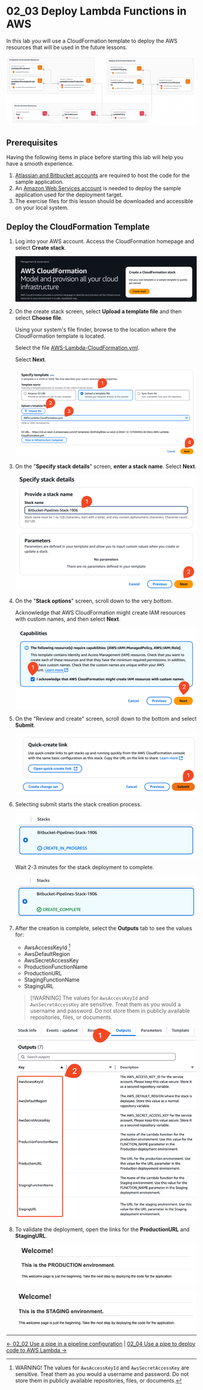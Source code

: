 # 02_03 Deploy Lambda Functions in AWS

In this lab you will use a CloudFormation template to deploy the AWS resources that will be used in the future lessons.

![resource diagram](./images/00-resource-diagram.png)

## Prerequisites

Having the following items in place before starting this lab will help you have a smooth experience.

1. [Atlassian and Bitbucket accounts](https://bitbucket.org/product) are required to host the code for the sample application.
1. An [Amazon Web Services account](https://aws.amazon.com/free/) is needed to deploy the sample application used for the deployment target.
1. The exercise files for this lesson should be downloaded and accessible on your local system.

## Deploy the CloudFormation Template

1. Log into your AWS account.  Access the CloudFormation homepage and select **Create stack**.

    ![create stack](./images/01-create-stack.png)

1. On the create stack screen, select **Upload a template file** and then  select **Choose file**.

    Using your system's file finder, browse to the location where the CloudFormation template is located.

    Select the file [AWS-Lambda-CloudFormation.yml](./AWS-Lambda-CloudFormation.yml).

    Select **Next**.

    ![upload template](./images/02-upload-template.png)

1. On the "**Specify stack details**" screen, **enter a stack name**.  Select **Next**.

    ![enter stack name](./images/03-enter-stack-name.png)

1. On the "**Stack options**" screen, scroll down to the very bottom.

    Acknowledge that AWS CloudFormation might create IAM resources with custom names, and then select **Next**.

    ![acknowledge IAM resources](./images/04-acknowledge-iam-resources.png)

1. On the "Review and create" screen, scroll down to the bottom and select **Submit**.

    ![submit](./images/05-submit.png)

1. Selecting submit starts the stack creation process.

    ![create in progress](./images/06-create-in-progress.png)

    Wait 2-3 minutes for the stack deployment to complete.

    ![create complete](./images/07-create-complete.png)

1. After the creation is complete, select the **Outputs** tab to see the values for:

    - AwsAccessKeyId [^1]
    - AwsDefaultRegion
    - AwsSecretAccessKey
    - ProductionFunctionName
    - ProductionURL
    - StagingFunctionName
    - StagingURL

    > [!WARNING] The values for `AwsAccessKeyId` and `AwsSecretAccessKey` are sensitive.  Treat them as you would a username and password.  Do not store them in publicly available repositories, files, or documents.

    ![outputs](./images/08-outputs.png)

1. To validate the deployment, open the links for the **ProductionURL** and **StagingURL**.

    ![production url](./images/09-production-url.png)

    ![staging url](./images/10-staging-url.png)

[^1]: WARNING! The values for `AwsAccessKeyId` and `AwsSecretAccessKey` are sensitive.  Treat them as you would a username and password.  Do not store them in publicly available repositories, files, or documents.

<!-- FooterStart -->
---
[← 02_02 Use a pipe in a pipeline configuration](../02_02_use_a_pipe_in_a_pipeline_configuration/README.md) | [02_04 Use a pipe to deploy code to AWS Lambda →](../02_04_use_a_pipe_to_deploy_code_to_aws_lambda/README.md)
<!-- FooterEnd -->
